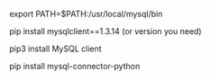 export PATH=$PATH:/usr/local/mysql/bin

pip install mysqlclient==1.3.14 (or version you need)

pip3 install MySQL client

pip install mysql-connector-python
